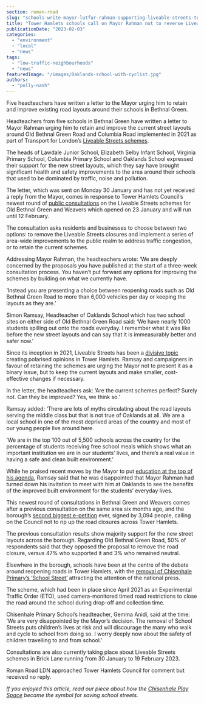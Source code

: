 ```yaml
---
section: roman-road
slug: "schools-write-mayor-lutfur-rahman-supporting-liveable-streets-tower-hamlets"
title: "Tower Hamlets schools call on Mayor Rahman not to reverse Liveable Streets schemes"
publicationDate: "2023-02-03"
categories: 
  - "environment"
  - "local"
  - "news"
tags: 
  - "low-traffic-neighbourhoods"
  - "news"
featuredImage: "/images/Oaklands-school-with-cyclist.jpg"
authors: 
  - "polly-nash"
---
```


Five headteachers have written a letter to the Mayor urging him to retain and improve existing road layouts around their schools in Bethnal Green.

Headteachers from five schools in Bethnal Green have written a letter to Mayor Rahman urging him to retain and improve the current street layouts around Old Bethnal Green Road and Columbia Road implemented in 2021 as part of Transport for London’s [Liveable Streets schemes](https://romanroadlondon.com/articles/low-traffic-neighbourhoods/). 

The heads of Lawdale Junior School, Elizabeth Selby Infant School, Virginia Primary School, Columbia Primary School and Oaklands School expressed their support for the new street layouts, which they say have brought significant health and safety improvements to the area around their schools that used to be dominated by traffic, noise and pollution. 

The letter, which was sent on Monday 30 January and has not yet received a reply from the Mayor, comes in response to Tower Hamlets Council’s newest round of [public consultations](https://talk.towerhamlets.gov.uk/LSBethnalGreen) on the Liveable Streets schemes for Old Bethnal Green and Weavers which opened on 23 January and will run until 12 February. 

The consultation asks residents and businesses to choose between two options: to remove the Liveable Streets closures and implement a series of area-wide improvements to the public realm to address traffic congestion, or to retain the current schemes. 

Addressing Mayor Rahman, the headteachers wrote: ‘We are deeply concerned by the proposals you have published at the start of a three-week consultation process. You haven’t put forward any options for improving the schemes by building on what we currently have. 

‘Instead you are presenting a choice between reopening roads such as Old Bethnal Green Road to more than 6,000 vehicles per day or keeping the layouts as they are.’ 

Simon Ramsay, Headteacher of Oaklands School which has two school sites on either side of Old Bethnal Green Road said: ‘We have nearly 1000 students spilling out onto the roads everyday. I remember what it was like before the new street layouts and can say that it is immeasurably better and safer now.’ 

Since its inception in 2021, Liveable Streets has been a [divisive topic](https://romanroadlondon.com/liveable-streets-case-for-reversal-tower-hamlets/) creating polarised opinions in Tower Hamlets. Ramsay and campaigners in favour of retaining the schemes are urging the Mayor not to present it as a binary issue, but to keep the current layouts and make smaller, cost-effective changes if necessary. 

In the letter, the headteachers ask: ‘Are the current schemes perfect? Surely not. Can they be improved? Yes, we think so.’ 

Ramsay added: ‘There are lots of myths circulating about the road layouts serving the middle class but that is not true of Oaklands at all. We are a local school in one of the most deprived areas of the country and most of our young people live around here. 

‘We are in the top 100 out of 5,500 schools across the country for the percentage of students receiving free school meals which shows what an important institution we are in our students’ lives, and there’s a real value in having a safe and clean built environment.’ 

While he praised recent moves by the Mayor to put [education at the top of his agenda](https://romanroadlondon.com/tower-hamlets-council-launches-mayor-university-bursary-award/), Ramsay said that he was disappointed that Mayor Rahman had turned down his invitation to meet with him at Oaklands to see the benefits of the improved built environment for the students’ everyday lives. 

This newest round of consultations in Bethnal Green and Weavers comes after a previous consultation on the same area six months ago, and the borough’s [second biggest e-petition](https://romanroadlondon.com/save-our-safer-streets-petition-rejected-tower-hamlets/) ever, signed by 3,094 people, calling on the Council not to rip up the road closures across Tower Hamlets. 

The previous consultation results show majority support for the new street layouts across the borough. Regarding Old Bethnal Green Road, 50% of respondents said that they opposed the proposal to remove the road closure, versus 47% who supported it and 3% who remained neutral. 

Elsewhere in the borough, schools have been at the centre of the debate around reopening roads in Tower Hamlets, with the [removal of Chisenhale Primary’s ‘School Street’](https://romanroadlondon.com/lutfur-rahman-to-remove-chisenhale-primary-school-streets-scheme-without-consultation/) attracting the attention of the national press. 

The scheme, which had been in place since April 2021 as an Experimental Traffic Order (ETO), used camera-monitored timed road restrictions to close the road around the school during drop-off and collection time. 

Chisenhale Primary School’s headteacher, Gemma Anidi, said at the time: ‘We are very disappointed by the Mayor’s decision. The removal of School Streets puts children’s lives at risk and will discourage the many who walk and cycle to school from doing so. I worry deeply now about the safety of children travelling to and from school.’ 

Consultations are also currently taking place about Liveable Streets schemes in Brick Lane running from 30 January to 19 February 2023. 

Roman Road LDN approached Tower Hamlets Council for comment but received no reply. 

_If you enjoyed this article, read our piece about how the_ [_Chisenhale Play Space_](https://romanroadlondon.com/chisenhale-school-streets-play-space-residents-parents-views/) _became the symbol for saving school streets._ 


